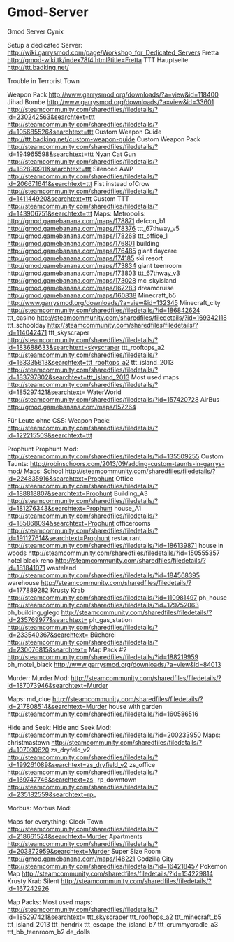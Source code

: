 Gmod-Server
===========

Gmod Server Cynix

Setup a dedicated Server:	http://wiki.garrysmod.com/page/Workshop_for_Dedicated_Servers
Fretta					    	http://gmod-wiki.tk/index78f4.html?title=Fretta
TTT Hauptseite				http://ttt.badking.net/

Trouble in Terrorist Town

Weapon Pack 		      http://www.garrysmod.org/downloads/?a=view&id=118400
Jihad Bombe			      http://www.garrysmod.org/downloads/?a=view&id=33601
					            http://steamcommunity.com/sharedfiles/filedetails/?id=230242563&searchtext=ttt
					            http://steamcommunity.com/sharedfiles/filedetails/?id=105685526&searchtext=ttt
Custom Weapon Guide   http://ttt.badking.net/custom-weapon-guide
Custom Weapon Pack	  http://steamcommunity.com/sharedfiles/filedetails/?id=194965598&searchtext=ttt
Nyan Cat Gun	      	http://steamcommunity.com/sharedfiles/filedetails/?id=182890911&searchtext=ttt
Silenced AWP	      	http://steamcommunity.com/sharedfiles/filedetails/?id=206671641&searchtext=ttt
Fist instead ofCrow   http://steamcommunity.com/sharedfiles/filedetails/?id=141144920&searchtext=ttt
Custom TTT		      	http://steamcommunity.com/sharedfiles/filedetails/?id=143906751&searchtext=ttt
Maps:
Metropolis:		      	http://gmod.gamebanana.com/maps/178871
defcon_b1		      	  http://gmod.gamebanana.com/maps/178376
ttt_67thway_v5	    	http://gmod.gamebanana.com/maps/178268
ttt_office_1		      http://gmod.gamebanana.com/maps/176801
building			        http://gmod.gamebanana.com/maps/176485
giant daycare		      http://gmod.gamebanana.com/maps/174185
ski resort		      	http://gmod.gamebanana.com/maps/173834
giant teenroom	    	http://gmod.gamebanana.com/maps/173803
ttt_67thway_v3	    	http://gmod.gamebanana.com/maps/173028
mc_skyisland	        http://gmod.gamebanana.com/maps/167283
dreamcruise		      	http://gmod.gamebanana.com/maps/160838
Minecraft_b5	       	http://www.garrysmod.org/downloads/?a=view&id=132345
Minecraft_city	    	http://steamcommunity.com/sharedfiles/filedetails/?id=186842624
ttt_casino		      	http://steamcommunity.com/sharedfiles/filedetails/?id=169342118
ttt_schoolday		      http://steamcommunity.com/sharedfiles/filedetails/?id=114042471
ttt_skyscraper		    http://steamcommunity.com/sharedfiles/filedetails/?id=183688633&searchtext=skyscraper
ttt_rooftops_a2	    	http://steamcommunity.com/sharedfiles/filedetails/?id=163335613&searchtext=ttt_rooftops_a2
ttt_island_2013		    http://steamcommunity.com/sharedfiles/filedetails/?id=183797802&searchtext=ttt_island_2013
Most used maps		    http://steamcommunity.com/sharedfiles/filedetails/?id=185297421&searchtext=
WaterWorld		      	http://steamcommunity.com/sharedfiles/filedetails/?id=157420728
AirBus			        	http://gmod.gamebanana.com/maps/157264

Für Leute ohne CSS:
Weapon Pack:          http://steamcommunity.com/sharedfiles/filedetails/?id=122215509&searchtext=ttt

Prophunt
Prophunt Mod:		      http://steamcommunity.com/sharedfiles/filedetails/?id=135509255
Custom Taunts:		    http://robinschoors.com/2013/09/adding-custom-taunts-in-garrys-mod/
Maps:
School				        http://steamcommunity.com/sharedfiles/filedetails/?id=224835916&searchtext=Prophunt
Office				        http://steamcommunity.com/sharedfiles/filedetails/?id=188818807&searchtext=Prophunt
Building_A3		      	http://steamcommunity.com/sharedfiles/filedetails/?id=181276343&searchtext=Prophunt
house_A1		        	http://steamcommunity.com/sharedfiles/filedetails/?id=185868094&searchtext=Prophunt
officerooms		      	http://steamcommunity.com/sharedfiles/filedetails/?id=191127614&searchtext=Prophunt
restaurant		      	http://steamcommunity.com/sharedfiles/filedetails/?id=186139871
house in woods	    	http://steamcommunity.com/sharedfiles/filedetails/?id=150555357
hotel black reno    	http://steamcommunity.com/sharedfiles/filedetails/?id=181841071
wasteland		        	http://steamcommunity.com/sharedfiles/filedetails/?id=184568395
warehouse		        	http://steamcommunity.com/sharedfiles/filedetails/?id=177889282
Krusty Krab		      	http://steamcommunity.com/sharedfiles/filedetails/?id=110981497
ph_house		        	http://steamcommunity.com/sharedfiles/filedetails/?id=179752063
ph_building_glego	    http://steamcommunity.com/sharedfiles/filedetails/?id=235769977&searchtext=
ph_gas_station	    	http://steamcommunity.com/sharedfiles/filedetails/?id=233540367&searchtext=
Bücherei		        	http://steamcommunity.com/sharedfiles/filedetails/?id=230076815&searchtext=
Map Pack #2			      http://steamcommunity.com/sharedfiles/filedetails/?id=188219959
ph_motel_black		    http://www.garrysmod.org/downloads/?a=view&id=84013

Murder:
Murder Mod:		      	http://steamcommunity.com/sharedfiles/filedetails/?id=187073946&searchtext=Murder

Maps:
md_clue			        	http://steamcommunity.com/sharedfiles/filedetails/?id=217808514&searchtext=Murder
house with garden   	http://steamcommunity.com/sharedfiles/filedetails/?id=160586516



Hide and Seek:
Hide and Seek Mod:  	http://steamcommunity.com/sharedfiles/filedetails/?id=200233950
Maps:
christmastown		      http://steamcommunity.com/sharedfiles/filedetails/?id=107090620
zs_dryfeld_v2	      	http://steamcommunity.com/sharedfiles/filedetails/?id=199261089&searchtext=zs_dryfield_v2
zs_office			        http://steamcommunity.com/sharedfiles/filedetails/?id=169747746&searchtext=zs_
rp_downtown			      http://steamcommunity.com/sharedfiles/filedetails/?id=235182559&searchtext=rp_




Morbus:
Morbus Mod:










Maps for everything:
Clock Town			http://steamcommunity.com/sharedfiles/filedetails/?id=218661524&searchtext=Murder
Apartments			http://steamcommunity.com/sharedfiles/filedetails/?id=203872959&searchtext=Murder
Super Size Room		http://gmod.gamebanana.com/maps/148221
Godzilla City		http://steamcommunity.com/sharedfiles/filedetails/?id=164218457
Pokemon Map			http://steamcommunity.com/sharedfiles/filedetails/?id=154229814
Krusty Krab	Silent	http://steamcommunity.com/sharedfiles/filedetails/?id=167242926

Map Packs:
Most used maps:		http://steamcommunity.com/sharedfiles/filedetails/?id=185297421&searchtext=
					ttt_skyscraper
					ttt_rooftops_a2
					ttt_minecraft_b5
					ttt_island_2013
					ttt_hendrix
					ttt_escape_the_island_b7
					ttt_crummycradle_a3
					ttt_bb_teenroom_b2
					de_dolls
